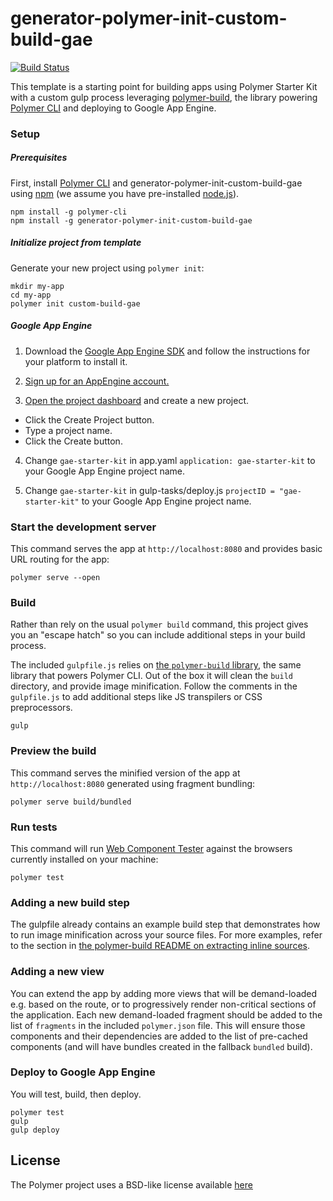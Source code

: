 # generator-polymer-init-custom-build-gae

[![Build Status](https://travis-ci.org/chuckh/generator-polymer-init-custom-build-gae.svg?branch=eslint-travis)](https://travis-ci.org/chuckh/generator-polymer-init-custom-build-gae)

This template is a starting point for building apps using Polymer Starter Kit
with a custom gulp process leveraging
[polymer-build](https://github.com/Polymer/polymer-build), the library
powering [Polymer CLI](https://github.com/Polymer/polymer-cli) and deploying to Google App Engine.

### Setup

##### Prerequisites

First, install
[Polymer CLI](https://www.polymer-project.org/1.0/docs/tools/polymer-cli)
and generator-polymer-init-custom-build-gae using
[npm](https://www.npmjs.com/)
(we assume you have pre-installed [node.js](https://nodejs.org/)).

    npm install -g polymer-cli
    npm install -g generator-polymer-init-custom-build-gae

##### Initialize project from template

Generate your new project using `polymer init`:

    mkdir my-app
    cd my-app
    polymer init custom-build-gae

##### Google App Engine

1. Download the [Google App Engine SDK](https://cloud.google.com/appengine/downloads) and follow the instructions for your platform to install it.

2. [Sign up for an AppEngine account.](https://cloud.google.com/appengine)

3. [Open the project dashboard](https://console.cloud.google.com/iam-admin/projects) and create a new project.
  - Click the Create Project button.
  - Type a project name.
  - Click the Create button.


4. Change `gae-starter-kit` in app.yaml `application: gae-starter-kit` to your Google App Engine project name.

5. Change `gae-starter-kit` in gulp-tasks/deploy.js `projectID = "gae-starter-kit"` to your Google App Engine project name.


### Start the development server

This command serves the app at `http://localhost:8080` and provides basic URL
routing for the app:

    polymer serve --open

### Build

Rather than rely on the usual `polymer build` command, this project gives you
an "escape hatch" so you can include additional steps in your build process.

The included `gulpfile.js` relies on
[the `polymer-build` library](https://github.com/Polymer/polymer-build),
the same library that powers Polymer CLI. Out of the box it will clean the
`build` directory, and provide image minification. Follow the comments in the
`gulpfile.js` to add additional steps like JS transpilers or CSS preprocessors.

    gulp

### Preview the build

This command serves the minified version of the app at `http://localhost:8080`
generated using fragment bundling:

    polymer serve build/bundled

### Run tests

This command will run
[Web Component Tester](https://github.com/Polymer/web-component-tester) against
the browsers currently installed on your machine:

    polymer test

### Adding a new build step

The gulpfile already contains an example build step that demonstrates how to
run image minification across your source files. For more examples, refer to
the section in
[the polymer-build README on extracting inline sources](https://github.com/Polymer/polymer-build#extracting-inlined-cssjs).

### Adding a new view

You can extend the app by adding more views that will be demand-loaded
e.g. based on the route, or to progressively render non-critical sections
of the application.  Each new demand-loaded fragment should be added to the
list of `fragments` in the included `polymer.json` file.  This will ensure
those components and their dependencies are added to the list of pre-cached
components (and will have bundles created in the fallback `bundled` build).

### Deploy to Google App Engine

You will test, build, then deploy.

    polymer test
    gulp
    gulp deploy


## License

The Polymer project uses a BSD-like license available [here](./LICENSE.txt)
